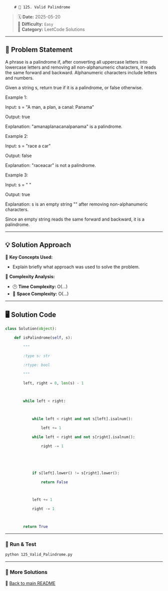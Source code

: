 
        # 🌟 125. Valid Palindrome

> 🗓 **Date:** 2025-05-20  
> 🎯 **Difficulty:** `Easy`  
> 📂 **Category:** LeetCode Solutions  

---

## 📖 Problem Statement  
A phrase is a palindrome if, after converting all uppercase letters into lowercase letters and removing all non-alphanumeric characters, it reads the same forward and backward. Alphanumeric characters include letters and numbers.

Given a string s, return true if it is a palindrome, or false otherwise.

 

Example 1:

Input: s = "A man, a plan, a canal: Panama"
Output: true
Explanation: "amanaplanacanalpanama" is a palindrome.
Example 2:

Input: s = "race a car"
Output: false
Explanation: "raceacar" is not a palindrome.
Example 3:

Input: s = " "
Output: true
Explanation: s is an empty string "" after removing non-alphanumeric characters.
Since an empty string reads the same forward and backward, it is a palindrome.

---

## 💡 Solution Approach  
🔹 **Key Concepts Used:**  
- Explain briefly what approach was used to solve the problem.

🔹 **Complexity Analysis:**  
- 🕑 **Time Complexity:** O(...)  
- 💾 **Space Complexity:** O(...)  

---

## 🖥️ Solution Code  
```python
class Solution(object):
    def isPalindrome(self, s):
        """
        :type s: str
        :rtype: bool
        """
        left, right = 0, len(s) - 1

        while left < right:
           
            while left < right and not s[left].isalnum():
                left += 1
            while left < right and not s[right].isalnum():
                right -= 1

            
            if s[left].lower() != s[right].lower():
                return False

            left += 1
            right -= 1

        return True

```

---

### 🚀 **Run & Test**  
```bash
python 125_Valid_Palindrome.py
```

---

### 🔗 **More Solutions**  
📌 [Back to main README](../../README.md)
